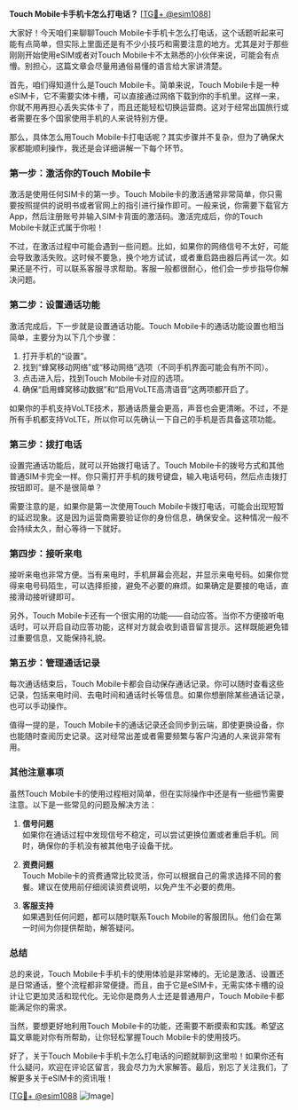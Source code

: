 **Touch Mobile卡手机卡怎么打电话？** [[TG💪+ @esim1088](https://t.me/s/esim1088)]

大家好！今天咱们来聊聊Touch Mobile卡手机卡怎么打电话，这个话题听起来可能有点简单，但实际上里面还是有不少小技巧和需要注意的地方。尤其是对于那些刚刚开始使用eSIM或者对Touch Mobile卡不太熟悉的小伙伴来说，可能会有点懵。别担心，这篇文章会尽量用通俗易懂的语言给大家讲清楚。

首先，咱们得知道什么是Touch Mobile卡。简单来说，Touch Mobile卡是一种eSIM卡，它不需要实体卡槽，可以直接通过网络下载到你的手机里。这样一来，你就不用再担心丢失实体卡了，而且还能轻松切换运营商。这对于经常出国旅行或者需要在多个国家使用手机的人来说特别方便。

那么，具体怎么用Touch Mobile卡打电话呢？其实步骤并不复杂，但为了确保大家都能顺利操作，我还是会详细讲解一下每个环节。

### **第一步：激活你的Touch Mobile卡**

激活是使用任何SIM卡的第一步。Touch Mobile卡的激活通常非常简单，你只需要按照提供的说明书或者官网上的指引进行操作即可。一般来说，你需要下载官方App，然后注册账号并输入SIM卡背面的激活码。激活完成后，你的Touch Mobile卡就正式属于你啦！

不过，在激活过程中可能会遇到一些问题。比如，如果你的网络信号不太好，可能会导致激活失败。这时候不要急，换个地方试试，或者重启路由器后再试一次。如果还是不行，可以联系客服寻求帮助。客服一般都很耐心，他们会一步步指导你解决问题。

### **第二步：设置通话功能**

激活完成后，下一步就是设置通话功能。Touch Mobile卡的通话功能设置也相当简单，主要分为以下几个步骤：

1. 打开手机的“设置”。
2. 找到“蜂窝移动网络”或“移动网络”选项（不同手机界面可能会有所不同）。
3. 点击进入后，找到Touch Mobile卡对应的选项。
4. 确保“启用蜂窝移动数据”和“启用VoLTE高清语音”这两项都开启了。

如果你的手机支持VoLTE技术，那通话质量会更高，声音也会更清晰。不过，不是所有手机都支持VoLTE，所以你可以先确认一下自己的手机是否具备这项功能。

### **第三步：拨打电话**

设置完通话功能后，就可以开始拨打电话了。Touch Mobile卡的拨号方式和其他普通SIM卡完全一样。你只需打开手机的拨号键盘，输入电话号码，然后点击拨打按钮即可。是不是很简单？

需要注意的是，如果你是第一次使用Touch Mobile卡拨打电话，可能会出现短暂的延迟现象。这是因为运营商需要验证你的身份信息，确保安全。这种情况一般不会持续太久，耐心等待一下就好。

### **第四步：接听来电**

接听来电也非常方便。当有来电时，手机屏幕会亮起，并显示来电号码。如果你觉得来电号码陌生，可以选择拒接，避免不必要的麻烦。如果确定是要接的电话，直接滑动接听键即可。

另外，Touch Mobile卡还有一个很实用的功能——自动应答。当你不方便接听电话时，可以开启自动应答功能，这样对方就会收到语音留言提示。这样既能避免错过重要信息，又能保持礼貌。

### **第五步：管理通话记录**

每次通话结束后，Touch Mobile卡都会自动保存通话记录。你可以随时查看这些记录，包括来电时间、去电时间和通话时长等信息。如果你想删除某些通话记录，也可以手动操作。

值得一提的是，Touch Mobile卡的通话记录还会同步到云端，即使更换设备，你也能随时查阅历史记录。这对经常出差或者需要频繁与客户沟通的人来说非常有用。

### **其他注意事项**

虽然Touch Mobile卡的使用过程相对简单，但在实际操作中还是有一些细节需要注意。以下是一些常见的问题及解决方法：

1. **信号问题**  
   如果你在通话过程中发现信号不稳定，可以尝试更换位置或者重启手机。同时，确保你的手机没有被其他电子设备干扰。

2. **资费问题**  
   Touch Mobile卡的资费通常比较灵活，你可以根据自己的需求选择不同的套餐。建议在使用前仔细阅读资费说明，以免产生不必要的费用。

3. **客服支持**  
   如果遇到任何问题，都可以随时联系Touch Mobile的客服团队。他们会在第一时间为你提供帮助，解答疑问。

### **总结**

总的来说，Touch Mobile卡手机卡的使用体验是非常棒的。无论是激活、设置还是日常通话，整个流程都非常便捷。而且，由于它是eSIM卡，无需实体卡槽的设计让它更加灵活和现代化。无论你是商务人士还是普通用户，Touch Mobile卡都能满足你的需求。

当然，要想更好地利用Touch Mobile卡的功能，还需要不断摸索和实践。希望这篇文章能对你有所帮助，让你轻松掌握Touch Mobile卡的使用技巧。

好了，关于Touch Mobile卡手机卡怎么打电话的问题就聊到这里啦！如果你还有什么疑问，欢迎在评论区留言，我会尽力为大家解答。最后，别忘了关注我们，了解更多关于eSIM卡的资讯哦！

[[TG💪+ @esim1088](https://t.me/s/esim1088) ![Image](https://i.postimg.cc/4NQfJmqS/Snipaste-2025-05-13-00-14-12.png)]
